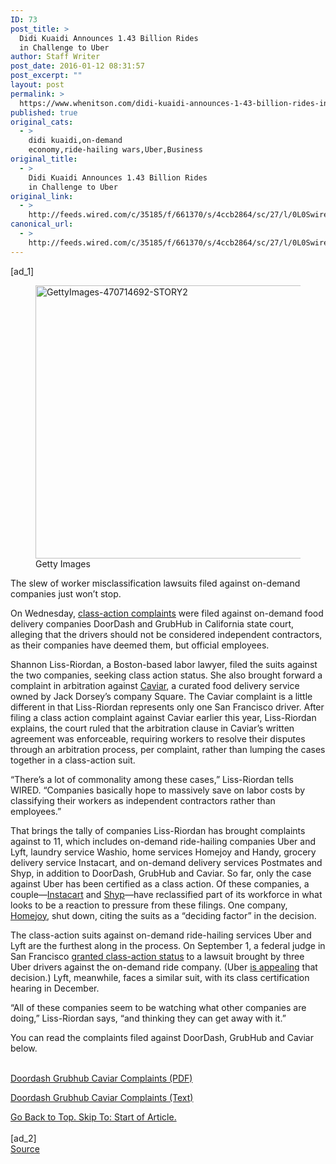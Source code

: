 ```yaml
---
ID: 73
post_title: >
  Didi Kuaidi Announces 1.43 Billion Rides
  in Challenge to Uber
author: Staff Writer
post_date: 2016-01-12 08:31:57
post_excerpt: ""
layout: post
permalink: >
  https://www.whenitson.com/didi-kuaidi-announces-1-43-billion-rides-in-challenge-to-uber/
published: true
original_cats:
  - >
    didi kuaidi,on-demand
    economy,ride-hailing wars,Uber,Business
original_title:
  - >
    Didi Kuaidi Announces 1.43 Billion Rides
    in Challenge to Uber
original_link:
  - >
    http://feeds.wired.com/c/35185/f/661370/s/4ccb2864/sc/27/l/0L0Swired0N0C20A160C0A10Cdidi0Ekuaidi0Eannounces0E10E430Ebillion0Erides0Ein0Echallenge0Eto0Euber0C/story01.htm
canonical_url:
  - >
    http://feeds.wired.com/c/35185/f/661370/s/4ccb2864/sc/27/l/0L0Swired0N0C20A160C0A10Cdidi0Ekuaidi0Eannounces0E10E430Ebillion0Erides0Ein0Echallenge0Eto0Euber0C/story01.htm
---
```

 [ad_1]
<br><div id=""><figure attachment_1789898="" class="wp-caption landscape alignnone" data-js="fader"><a href="http://www.wired.com/wp-content/uploads/2015/06/GettyImages-470714692-STORY2.jpg"><img src="http://www.whenitson.com/wp-content/uploads/2016/01/Didi-Kuaidi-Announces-143-Billion-Rides-in-Challenge-to-Uber.jpg" alt="GettyImages-470714692-STORY2" width="582" height="437" class="size-default-top-art wp-image-1789898"/></a><figcaption class="wp-caption-text link-underline"><span class="credit link-underline-sm"><span aria-hidden="true" class="ui ui ui-illo inline-block ui-credit relative opacity-5 marg-r-micro"/> Getty Images</span></figcaption></figure><p>The slew of worker misclassification lawsuits filed against on-demand companies just won’t stop.</p>
<p>On Wednesday, <a href="https://www.documentcloud.org/documents/2430202-doordash-grubhub-caviar-complaints.html">class-action complaints</a> were filed against on-demand food delivery companies DoorDash and GrubHub in California state court, alleging that the drivers should not be considered independent contractors, as their companies have deemed them, but official employees.</p>
<p>Shannon Liss-Riordan, a Boston-based labor lawyer, filed the suits against the two companies, seeking class action status. She also brought forward a complaint in arbitration against <a href="https://www.trycaviar.com/">Caviar</a>, a curated food delivery service owned by Jack Dorsey’s company Square. The Caviar complaint is a little different in that Liss-Riordan represents only one San Francisco driver. After filing a class action complaint against Caviar earlier this year, Liss-Riordan explains, the court ruled that the arbitration clause in Caviar’s written agreement was enforceable, requiring workers to resolve their disputes through an arbitration process, per complaint, rather than lumping the cases together in a class-action suit.</p>
<p>“There’s a lot of commonality among these cases,” Liss-Riordan tells WIRED. “Companies basically hope to massively save on labor costs by classifying their workers as independent contractors rather than employees.”</p>
<p>That brings the tally of companies Liss-Riordan has brought complaints against to 11, which includes on-demand ride-hailing companies Uber and Lyft, laundry service Washio, home services Homejoy and Handy, grocery delivery service Instacart, and on-demand delivery services Postmates and Shyp, in addition to DoorDash, GrubHub and Caviar. So far, only the case against Uber has been certified as a class action. Of these companies, a couple—<a href="http://www.wired.com/2015/06/instacart-shoppers-can-now-choose-real-employees/">Instacart</a> and <a href="http://www.wired.com/2015/07/shyp-makes-couriers-employees-big-change/">Shyp</a>—have reclassified part of its workforce in what looks to be a reaction to pressure from these filings. One company, <a href="http://www.wired.com/2015/07/homejoy-shuts-down/">Homejoy</a>, shut down, citing the suits as a “deciding factor” in the decision.</p>
<p>The class-action suits against on-demand ride-hailing services Uber and Lyft are the furthest along in the process. On September 1, a federal judge in San Francisco <a href="http://www.wired.com/2015/09/judge-california-drivers-can-go-class-action-sue-uber/">granted class-action status</a> to a lawsuit brought by three Uber drivers against the on-demand ride company. (Uber <a href="http://www.wired.com/2015/09/uber-appeals-class-action-ruling-in-worker-misclassification-lawsuit/">is appealing</a> that decision.) Lyft, meanwhile, faces a similar suit, with its class certification hearing in December.</p>
<p>“All of these companies seem to be watching what other companies are doing,” Liss-Riordan says, “and thinking they can get away with it.”</p>
<p>You can read the complaints filed against DoorDash, GrubHub and Caviar below.</p>

<noscript readability="0.024390243902439"><br/><a href="https://assets.documentcloud.org/documents/2430202/doordash-grubhub-caviar-complaints.pdf">Doordash Grubhub Caviar Complaints (PDF)</a>
<p><a href="https://assets.documentcloud.org/documents/2430202/doordash-grubhub-caviar-complaints.txt">Doordash Grubhub Caviar Complaints (Text)</a><br/></p></noscript>
							<a class="visually-hidden skip-to-text-link focusable bg-white" href="#start-of-content">Go Back to Top. Skip To: Start of Article.</a>
						</div>
<br>[ad_2]
<br><a href="http://feeds.wired.com/c/35185/f/661370/s/4ccb2864/sc/27/l/0L0Swired0N0C20A160C0A10Cdidi0Ekuaidi0Eannounces0E10E430Ebillion0Erides0Ein0Echallenge0Eto0Euber0C/story01.htm">Source </a>